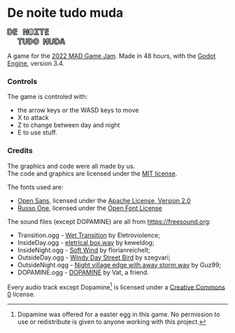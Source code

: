# De noite tudo muda

![Title Picture](Project/Assets/Sprites/TitlePic.png)

A game for the [2022 MAD Game Jam][1].
Made in 48 hours, with the [Godot Engine][2], version 3.4.

[1]: <https://linktr.ee/madgamejam>
[2]: <https://godotengine.org>

### Controls

The game is controled with:

- the arrow keys or the WASD keys to move
- X to attack
- Z to change between day and night
- E to use stuff.

### Credits

The graphics and code were all made by us.  
The code and graphics are licensed under the [MIT license][MIT].

The fonts used are:

- [Open Sans](https://fonts.google.com/specimen/Open+Sans), licensed under the [Apache License, Version 2.0][Apache-2.0]
- [Russo One](https://fonts.google.com/specimen/Russo+One), licensed under the [Open Font License][OFL-1.1]


The sound files (except DOPAMINE) are all from <https://freesound.org>:

- Transition.ogg - [Wet Transition](https://https://freesound.org/people/Electroviolence/sounds/234533/) by Eletroviolence;
- InsideDay.ogg - [eletrical box.wav](https://freesound.org/people/keweldog/sounds/181131/) by keweldog;
- InsideNight.ogg - [Soft Wind](https://freesound.org/people/florianreichelt/sounds/459977/) by florianreichelt;
- OutsideDay.ogg - [Windy Day Street Bird](https://freesound.org/people/szegvari/sounds/517904/) by szegvari;
- OutsideNight.ogg - [Night village edge with away storm.wav](https://freesound.org/people/Guz99/sounds/583740/) by Guz99;
- DOPAMINE.ogg - [DOPAMINE](https://open.spotify.com/track/4gjZJHlmtRqW7QCb8famsn?si=_4ODecirQnWF-bIhZYErgQ&utm_source=copy-link) by Vat, a friend.

Every audio track except Dopamine[^1] is licensed under a [Creative Commons 0][CC0-1.0] license.

[CC0-1.0]: <https://creativecommons.org/publicdomain/zero/1.0/legalcode>

[Apache-2.0]: <Project/Assets/Fonts/OpenSans/LICENSE.txt>

[OFL-1.1]: </RussoOne/OFL.txt>

[MIT]: <LICENSE>

[^1]: Dopamine was offered for a easter egg in this game. No permission to use or redistribute is given to anyone working with this project.
